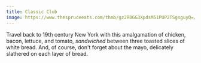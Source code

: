 ```yaml
---
title: Classic Club
image: https://www.thespruceeats.com/thmb/gz2R0GG3XpdsM51PUP2TSgsguyQ=/960x0/filters:no_upscale():max_bytes(150000):strip_icc():format(webp)/turkey-club-sandwich-recipe-996062-hero-5c252e0346e0fb0001abeaea.jpg
---
```




Travel back to 19th century New York with this amalgamation of chicken, bacon, lettuce, and tomato, _sandwiched_ between three toasted slices of white bread. And, of course, don't forget about the mayo, delicately slathered on each layer of bread.

